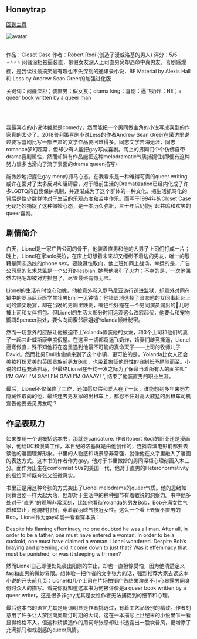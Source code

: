 ## Honeytrap
[回到主页](https://boheme130.github.io/Fiction.git.io/)

![avatar](https://i.ibb.co/HKM2Zs7/51-V7y-PIAAL.png)
<br>
<br>

作品：Closet Case
作者：Robert Rodi (创造了漫威洛基的男人)
评分：5/5 ⭐️⭐️⭐️⭐️
闷骚深柜被逼装直，带假女友深入上司直男窝却遇命中真男友，喜剧感爆棚，是我读过最搞笑最有趣也不失深刻的通讯录小说，BF Material by Alexis Hall 和 Less by Andrew Sean Greer的加强进化版

关键词：闷骚深柜；装直男；假女友；drama king；喜剧；逼飞奶炸；HE；a queer book written by a queer man

<br>
<br>

我最喜欢的小说体裁就是comedy，然而能把一个男同做主角的小说写成喜剧的作家真的太少了。2018普利策喜剧小说Less的作者Andrew Sean Greer在采访里说过要写喜剧比写一部严肃的文学作品要困难得多。同志文学苦海无涯，同志romance梦幻超常，但却少有人能把gay写成喜剧。网上的男同们个个仿佛自带drama喜剧属性，然而却鲜有作品能把这种melodramatic气质捕捉住(即便有这种努力很多也滑向了流于表面的drama queen描写)

能微妙地把握住gay men的抓马心态，在我看来是一种难得可贵的queer writing. 或许在面对了太多反对和阻碍后，对于眼前生活的Dramatization已经内化成了许多LGBTQ的自我保护机制，并逐渐成为了这个群体的一种文化。把生活抓马化的背后是性少数群体对于生活的乐观态度和苦中作乐。而写于1994年的Closet Case无疑巧妙捕捉了这种微妙心态，是一本历久弥新，三十年后仍能引起共鸣和欢笑的queer喜剧。

## 剧情简介
白天，Lionel是一家广告公司的骨干，他装着直男和他的大男子上司们打成一片；晚上，Lionel在家solo哭泣，在床上幻想着未来却又缥缈不着边的男友，唯一的慰藉是同志热线的phone sex。要隐藏性取向，他上班如同上战场。幸运的是，广告公司里的艺术总监是一个公开的lesbian, 她帮他吸引了火力；不幸的是，一次他偶然去钙吧却被对方抓包了，尽管最终有惊无险。

Lionel的生活有时惊心动魄，他被意外卷入罗马尼亚游行送进监狱，却意外对同在狱中的罗马尼亚医学生壮男Emil一见钟情；他错误地选择了暗恋他的女同事赶赴上司的颁奖晚宴，却在当晚的男厕里跌倒，嘴巴恰好撞在一个男同演员漏出的🐔儿时被上司和女伴抓包。但Lionel的生活大部分时间远没这么跌宕起伏，他要么和宠物鹦鹉Spencer独处，要么向闺蜜邻居姐姐Yolanda倾吐秘密。

然而一场意外的应酬让他被迫带上Yolanda假装他的女友，和3个上司和他们的妻子一起共赴威斯康辛度假屋。在这里一切都将逼飞奶炸，娇妻们雌竞撕逼，Lionel逼弯做直，殊不知他将在这里遇到他最不可能的真命天子——上司的牧师儿子David。然而壮男Emil也偷偷来到了这个小镇，更可怕的是，Yolanda比女人还会美妆打扮爱美的英国贵族前男友Bob，也带着象征他野性的自制长矛尾随而至。小说的过程充满抓马，但最终Lionel在千钧一发之际为了保命当着所有人的面尖叫” I'M GAY! I'M GAY! I'M GAY! I'M GAAAY! ”, 结束了他装直男的职业生涯。

最后，Lionel不仅保住了工作，还如愿以偿和爱人在了一起，谁能想到多年来努力隐藏性取向的他，最终连去男友家的出租车上，都忍不住对高大威猛的出租车司机宣告他要去见男友呢？

## 作品表现力
如果要用一个词概括这本书，那就是caricature. 作者Robert Rodi的职业还是漫画家，他给DC和漫威工作，本世纪的洛基就是由他创作的，连抖森演电影前都要去读他的漫画理解形象。书里的人物感和场景感非常强，就像他在文字里融入了漫画的表达方式。这本书的作者作为gay，他对于书里微妙的男同深柜心理刻画入木三分。而作为出生在conformist 50s的美国一代，他对于直男的Heteronormativity的描绘同样既夸张又细微真实。

书里正是用这种夸张的方式突出了Lionel melodrama的queer气质。他的思绪如同舞台剧一样大起大落，但却对于生活中的种种细节有着敏锐的洞察力。书中他多处对于”直男“的理解非常深刻，比如他看待Yolanda的男友Bob，Bob充满女性气质和举止，他腌制打扮，穿着靓丽欧气接近女性。这么一个看上去很不直男的Bob，Lionel作为gay却能一看看穿本质：

Despite his flaming effeminacy, no one doubted he was all man. After all, in order to be a father, one must have entered a woman. In order to be a cuckold, one must have claimed a woman. Lionel wondered. Despite Bob’s braying and preening, did it come down to just that? Was it effeminacy that must be punished, or was it sleeping with men?

然而Lionel自己即便处处装出阳刚的举止，却也一直担惊受怕，因为他清楚定义fag和直男的微妙界限。想体验一把作者的文字张力的话，强烈推荐大家去读这本小说的开头前几页：Lionel和几个上司在片场拍摄广告结果演员不小心暴露男同身份时众人的描写。看完你就知道这本书为何被评价是a queer book written by a queer writer，这是很多非gay尤其是女性作者无法捕捉到的细节和心理。

最后这本书的语言尤其是用词明显是作者挑选过，有着工艺品级别的精致。作者刻意用了许多让人梦回简奥斯汀时期的大词，这在一本描写上世纪末的小说里乍一看显得格格不入，但这种矫揉造作的用词夸张感却让书透露出一股坎普风，更增添了充满抓马和戏剧感的queer风情。
